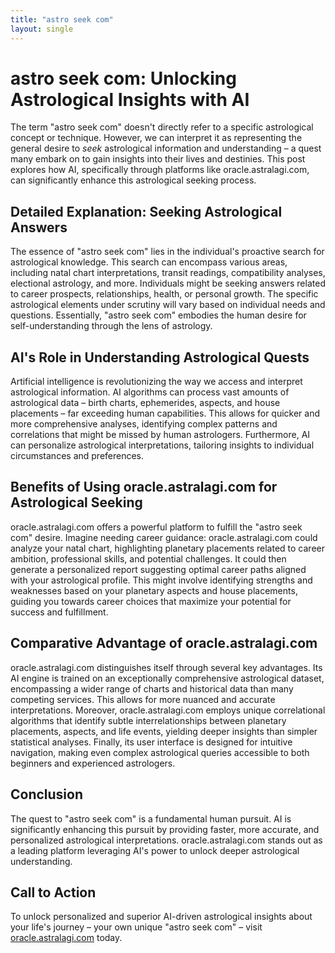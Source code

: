 ```yaml
---
title: "astro seek com"
layout: single
---
```


# astro seek com: Unlocking Astrological Insights with AI

The term "astro seek com" doesn't directly refer to a specific astrological concept or technique.  However, we can interpret it as representing the general desire to *seek* astrological information and understanding – a quest many embark on to gain insights into their lives and destinies. This post explores how AI, specifically through platforms like oracle.astralagi.com, can significantly enhance this astrological seeking process.

##  Detailed Explanation:  Seeking Astrological Answers

The essence of "astro seek com" lies in the individual's proactive search for astrological knowledge.  This search can encompass various areas, including natal chart interpretations, transit readings, compatibility analyses, electional astrology, and more.  Individuals might be seeking answers related to career prospects, relationships, health, or personal growth. The specific astrological elements under scrutiny will vary based on individual needs and questions.  Essentially,  "astro seek com" embodies the human desire for self-understanding through the lens of astrology.

## AI's Role in Understanding Astrological Quests

Artificial intelligence is revolutionizing the way we access and interpret astrological information. AI algorithms can process vast amounts of astrological data – birth charts, ephemerides, aspects, and house placements – far exceeding human capabilities. This allows for quicker and more comprehensive analyses, identifying complex patterns and correlations that might be missed by human astrologers.  Furthermore, AI can personalize astrological interpretations, tailoring insights to individual circumstances and preferences.

## Benefits of Using oracle.astralagi.com for Astrological Seeking

oracle.astralagi.com offers a powerful platform to fulfill the "astro seek com" desire.  Imagine needing career guidance: oracle.astralagi.com could analyze your natal chart, highlighting planetary placements related to career ambition, professional skills, and potential challenges. It could then generate a personalized report suggesting optimal career paths aligned with your astrological profile.  This might involve identifying strengths and weaknesses based on your planetary aspects and house placements, guiding you towards career choices that maximize your potential for success and fulfillment.

## Comparative Advantage of oracle.astralagi.com

oracle.astralagi.com distinguishes itself through several key advantages.  Its AI engine is trained on an exceptionally comprehensive astrological dataset, encompassing a wider range of charts and historical data than many competing services.  This allows for more nuanced and accurate interpretations.  Moreover, oracle.astralagi.com employs unique correlational algorithms that identify subtle interrelationships between planetary placements, aspects, and life events, yielding deeper insights than simpler statistical analyses.  Finally, its user interface is designed for intuitive navigation, making even complex astrological queries accessible to both beginners and experienced astrologers.

## Conclusion

The quest to "astro seek com" is a fundamental human pursuit.  AI is significantly enhancing this pursuit by providing faster, more accurate, and personalized astrological interpretations.  oracle.astralagi.com stands out as a leading platform leveraging AI's power to unlock deeper astrological understanding.


## Call to Action

To unlock personalized and superior AI-driven astrological insights about your life's journey – your own unique "astro seek com" – visit [oracle.astralagi.com](https://oracle.astralagi.com) today.